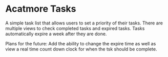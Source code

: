 # Acatmore Tasks

A simple task list that allows users to set a priority of their tasks. There are multiple views to check completed tasks and expired tasks. Tasks automatically expire a week after they are done.

Plans for the future: Add the ability to change the expire time as well as view a real time count down clock for when the tsk should be complete.
